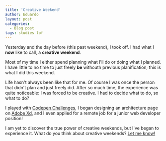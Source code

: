 ```yaml
---
title: 'Creative Weekend'
author: Eduardo
layout: post
categories:
  - Blog post
tags: studies lof
---
```

Yesterday and the day before (this past weekend), I took off. I had what I **now** like to call, a **creative weekend**.

Most of my time I either spend planning what I'll do or doing what I planned. I have little to no time to just freely **be** withouth previous planification; this is what I did this weekend.

Life hasn't always been like that for me. Of course I was once the person that didn't plan and just freely did. After so much time, the experience was quite noticeable: I was forced to be creative. I had to decide what to do, so what to do?

I played with [Codepen Challenges](https://codepen.io/challenges/), I began designing an architecture page on [Adobe Xd](https://www.adobe.com/products/xd.html), and I even applied for a remote job for a junior web developer position!

I am yet to discover the true power of creative weekends, but I've began to experience it. What do you think about creative weekends? [Let me know!](https://twitter.com/_eduardoltorres)